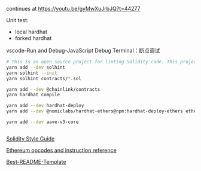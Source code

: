 
continues at https://youtu.be/gyMwXuJrbJQ?t=44277

Unit test:
- local hardhat
- forked hardhat

vscode-Run and Debug-JavaScript Debug Terminal：断点调试

```bash
# This is an open source project for linting Solidity code. This project provides both Security and Style Guide validations.
yarn add --dev solhint
yarn solhint --init
yarn solhint contracts/*.sol

yarn add --dev @chainlink/contracts
yarn hardhat compile

yarn add --dev hardhat-deploy
yarn add --dev @nomiclabs/hardhat-ethers@npm:hardhat-deploy-ethers ethers

yarn add --dev aave-v3-core



```

[Solidity Style Guide](https://docs.soliditylang.org/en/latest/style-guide.html)

[Ethereum opcodes and instruction reference](https://github.com/crytic/evm-opcodes)

[Best-README-Template](https://github.com/othneildrew/Best-README-Template)
